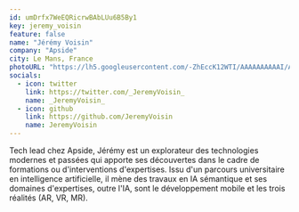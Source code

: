 ```yaml
---
id: umDrfx7WeEQRicrwBAbLUu6B5By1
key: jeremy_voisin
feature: false
name: "Jérémy Voisin"
company: "Apside"
city: Le Mans, France
photoURL: "https://lh5.googleusercontent.com/-ZhEccK12WTI/AAAAAAAAAAI/AAAAAAAAAAA/ACevoQNNaAY4ao8cC9z2JwqIgx9FdLZM6g/mo/photo.jpg"
socials:
  - icon: twitter
    link: https://twitter.com/_JeremyVoisin_
    name: _JeremyVoisin_
  - icon: github
    link: https://github.com/JeremyVoisin
    name: JeremyVoisin
---
```

Tech lead chez Apside, Jérémy est un explorateur des technologies modernes et passées qui apporte ses découvertes dans le cadre de formations ou d'interventions d'expertises.
Issu d'un parcours universitaire en intelligence artificielle, il mène des travaux en IA sémantique et ses domaines d'expertises, outre l'IA, sont le développement mobile et les trois réalités (AR, VR, MR).
